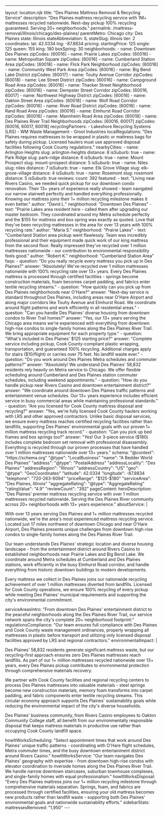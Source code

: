 ---
layout: location.njk
title: "Des Plaines Mattress Removal & Recycling Service"
description: "Des Plaines mattress recycling service with 1M+ mattresses recycled nationwide. Next-day pickup 100% recycling guaranteed. Serving 20+ neighborhoods."
permalink: /mattress-removal/illinois/chicago/des-plaines/ parentMetro: Chicago
city: Des Plaines state: Illinois stateAbbreviation: IL stateSlug: illinois tier: 2 coordinates: lat: 42.0334 lng: -87.8834 pricing: startingPrice: 125 single: 125 queen: 155 king: 180 boxSpring: 30 neighborhoods: - name: Downtown Des Plaines zipCodes: [60016] - name: Prairie Lakes zipCodes: [60016] - name: Metropolitan Square zipCodes: [60016] - name: Cumberland Station Area zipCodes: [60018] - name: Flick Park Neighborhood zipCodes: [60016] - name: Community West Park Area zipCodes: [60016] - name: Big Bend Lake District zipCodes: [60017] - name: Touhy Avenue Corridor zipCodes: [60018] - name: Lee Street District zipCodes: [60016] - name: Campground Road Area zipCodes: [60016] - name: Thacker Street Neighborhood zipCodes: [60016] - name: Dempster Street Corridor zipCodes: [60016, 60017] - name: Northwest Highway District zipCodes: [60016] - name: Oakton Street Area zipCodes: [60018] - name: Wolf Road Corridor zipCodes: [60016] - name: River Road District zipCodes: [60016] - name: Rand Road Area zipCodes: [60016] - name: Elmhurst Road Corridor zipCodes: [60016] - name: Mannheim Road Area zipCodes: [60018] - name: Des Plaines River Trail Neighborhoods zipCodes: [60016, 60017] zipCodes: [60016, 60017, 60018] recyclingPartners: - Lakeshore Recycling Systems (LRS) - WM Waste Management - Groot Industries localRegulations: "Des Plaines requires mattresses to be wrapped in plastic or mattress bags for safety during pickup. Licensed haulers must use approved disposal facilities following Cook County regulations." nearbyCities: - name: Arlington Heights slug: arlington-heights distance: 8 isSuburb: true - name: Park Ridge slug: park-ridge distance: 6 isSuburb: true - name: Mount Prospect slug: mount-prospect distance: 5 isSuburb: true - name: Niles slug: niles distance: 7 isSuburb: true - name: Elk Grove Village slug: elk-grove-village distance: 4 isSuburb: true - name: Rosemont slug: rosemont distance: 5 isSuburb: true reviews: count: 392 featured: - text: "Living near Rivers Casino, we needed quick pickup for our downtown condo renovation. Their 13+ years of experience really showed - team navigated our narrow stairwell perfectly and handled everything professionally. Knowing our mattress joins their 1+ million recycling milestone makes it even better." author: "David L." neighborhood: "Downtown Des Plaines" - text: "Prairie Lakes area resident here - called them after upgrading our master bedroom. They coordinated around my Metra schedule perfectly and the $155 for mattress and box spring was exactly as quoted. Love that they've been recycling mattresses in the area for over 13 years with 100% recycling rate." author: "Maria S." neighborhood: "Prairie Lakes" - text: "Cumberland Station area pickup went flawlessly. Team was incredibly professional and their equipment made quick work of our king mattress from the second floor. Really impressed they've recycled over 1 million mattresses nationwide - our contribution to environmental responsibility feels good." author: "Robert K." neighborhood: "Cumberland Station Area" faqs: - question: "Do you really recycle every mattress you pick up in Des Plaines?" answer: "Absolutely! We've recycled over 1 million mattresses nationwide with 100% recycling rate over 13+ years. Every Des Plaines mattress is processed through certified facilities - springs become construction materials, foam becomes carpet padding, and fabrics enter textile recycling streams." - question: "How quickly can you pick up from Des Plaines neighborhoods near O'Hare?" answer: "Next-day service is standard throughout Des Plaines, including areas near O'Hare Airport and along major corridors like Touhy Avenue and Elmhurst Road. We coordinate around flight patterns and work efficiently in all residential areas." - question: "Can you handle Des Plaines' diverse housing from downtown condos to River Trail homes?" answer: "Yes, our 13+ years serving the Chicago area means we're experienced with everything from downtown high-rise condos to single-family homes along the Des Plaines River Trail. We bring appropriate equipment for each property type." - question: "What's included in Des Plaines' $125 starting price?" answer: "Complete service including pickup, Cook County-compliant plastic wrapping, transportation, and guaranteed 100% recycling. Additional charges apply for stairs ($10/flight) or carries over 75 feet. No landfill waste ever." - question: "Do you work around Des Plaines Metra schedules and commuter patterns?" answer: "Absolutely! We understand Des Plaines' 58,832 residents rely heavily on Metra service to Chicago. We offer flexible scheduling around Cumberland and Des Plaines station commuter schedules, including weekend appointments." - question: "How do you handle pickup near Rivers Casino and downtown entertainment district?" answer: "We coordinate around downtown Des Plaines traffic patterns and entertainment venue schedules. Our 13+ years experience includes efficient service in busy commercial areas while maintaining professional standards." - question: "Are you licensed for Cook County mattress disposal and recycling?" answer: "Yes, we're fully licensed Cook County haulers working with LRS and other approved contractors. Unlike basic disposal services, we ensure every mattress reaches certified recycling facilities rather than landfills, supporting Des Plaines' environmental goals with our proven 1+ million mattress recycling track record." - question: "Can you pick up bed frames and box springs too?" answer: "Yes! Our 3-piece service ($180) includes complete bedroom set removal with professional disassembly. Everything is recycled through our proven processes that have handled over 1 million mattresses nationwide over 13+ years." schema: "@context": "https://schema.org" "@type": "LocalBusiness" "name": "A Bedder World Des Plaines" "address": "@type": "PostalAddress" "addressLocality": "Des Plaines" "addressRegion": "Illinois" "addressCountry": "US" "geo": "@type": "GeoCoordinates" "latitude": 42.0334 "longitude": -87.8834 "telephone": "720-263-6094" "priceRange": "$125-$180" "serviceArea": "Des Plaines, Illinois" "aggregateRating": "@type": "AggregateRating" "ratingValue": "4.9" "reviewCount": "392" pageContent: heroDescription: "Des Plaines' premier mattress recycling service with over 1 million mattresses recycled nationwide. Serving the Des Plaines River community across 20+ neighborhoods with 13+ years experience." aboutService: | <p>With over 13 years serving Des Plaines and 1+ million mattresses recycled nationwide, we're the area's most experienced mattress recycling service. Located just 17 miles northwest of downtown Chicago and near O'Hare Airport, Des Plaines presents unique challenges from downtown high-rise condos to single-family homes along the Des Plaines River Trail.</p> <p>Our team understands Des Plaines' strategic location and diverse housing landscape - from the entertainment district around Rivers Casino to established neighborhoods near Prairie Lakes and Big Bend Lake. We coordinate around Metra schedules at Cumberland and Des Plaines stations, work efficiently in the busy Elmhurst Road corridor, and handle everything from historic downtown buildings to modern developments.</p> <p>Every mattress we collect in Des Plaines joins our nationwide recycling achievement of over 1 million mattresses diverted from landfills. Licensed for Cook County operations, we ensure 100% recycling of every pickup while meeting Des Plaines' municipal requirements and supporting the city's environmental commitment.</p> serviceAreasIntro: "From downtown Des Plaines' entertainment district to the peaceful neighborhoods along the Des Plaines River Trail, our service network spans the city's complete 20+ neighborhood footprint:" regulationsCompliance: "Our team ensures full compliance with Des Plaines and Cook County waste management ordinances, properly wrapping all mattresses in plastic before transport and utilizing only licensed disposal facilities approved by LRS and regional contractors." environmentalImpact: | <p>Des Plaines' 58,832 residents generate significant mattress waste, but our recycling-first approach ensures zero Des Plaines mattresses reach landfills. As part of our 1+ million mattresses recycled nationwide over 13+ years, every Des Plaines pickup contributes to environmental protection through comprehensive materials recovery.</p> <p>We partner with Cook County facilities and regional recycling centers to process Des Plaines mattresses into valuable materials - steel springs become new construction materials, memory foam transforms into carpet padding, and fabric components enter textile recycling streams. This circular economy approach supports Des Plaines' sustainability goals while reducing the environmental impact of the city's diverse households.</p> <p>Des Plaines' business community, from Rivers Casino employees to Oakton Community College staff, all benefit from our environmentally responsible disposal that keeps mattress materials in productive use rather than occupying Cook County landfill space.</p> howItWorksScheduling: "Select appointment times that work around Des Plaines' unique traffic patterns - coordinating with O'Hare flight schedules, Metra commuter times, and the busy downtown entertainment district around Rivers Casino." howItWorksService: "Our team navigates Des Plaines' geography with expertise - from downtown high-rise condos with elevator coordination to riverside homes along the Des Plaines River Trail. We handle narrow downtown staircases, suburban townhouse complexes, and single-family homes with equal professionalism." howItWorksDisposal: "Every Des Plaines mattress joins our 1+ million recycling milestone through comprehensive materials separation. Springs, foam, and fabrics are processed through certified facilities, ensuring your old mattress becomes new products rather than landfill waste - supporting both Des Plaines' environmental goals and nationwide sustainability efforts." sidebarStats: mattressesRemoved: "1,950" ---